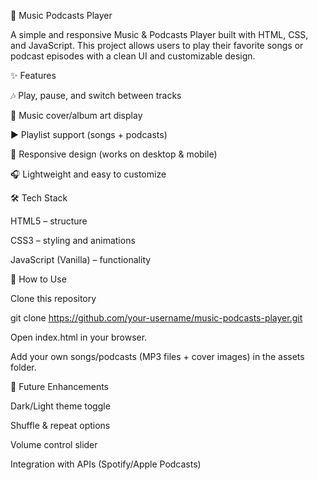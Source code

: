 🎵 Music Podcasts Player

A simple and responsive Music & Podcasts Player built with HTML, CSS, and JavaScript.
This project allows users to play their favorite songs or podcast episodes with a clean UI and customizable design.

✨ Features

🎶 Play, pause, and switch between tracks

📀 Music cover/album art display

▶️ Playlist support (songs + podcasts)

📱 Responsive design (works on desktop & mobile)

🎧 Lightweight and easy to customize

🛠️ Tech Stack

HTML5 – structure

CSS3 – styling and animations

JavaScript (Vanilla) – functionality

🚀 How to Use

Clone this repository

git clone https://github.com/your-username/music-podcasts-player.git


Open index.html in your browser.

Add your own songs/podcasts (MP3 files + cover images) in the assets folder.

📌 Future Enhancements

Dark/Light theme toggle

Shuffle & repeat options

Volume control slider

Integration with APIs (Spotify/Apple Podcasts)
